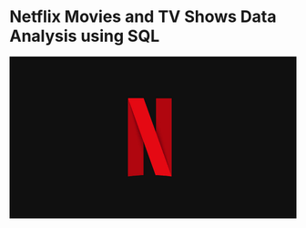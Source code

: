 # Netflix Movies and TV Shows Data Analysis using SQL
![Netflix_logo](https://github.com/Gourangsharma/Netflix.sql/blob/main/BrandAssets_Logos_02-NSymbol.jpg)

